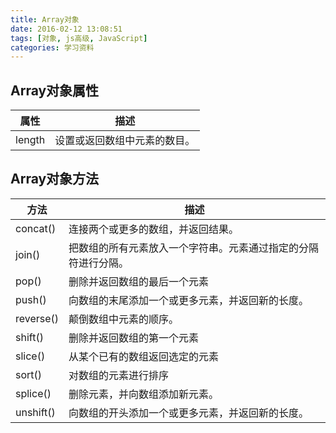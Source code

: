 ```yaml
---
title: Array对象
date: 2016-02-12 13:08:51
tags: [对象, js高级, JavaScript]
categories: 学习资料
---
```



## Array对象属性

|属性|描述|
|--|--|
|length|设置或返回数组中元素的数目。|


<!--more-->
## Array对象方法

|方法|描述|
|--|--|
|concat()|连接两个或更多的数组，并返回结果。|
|join()|把数组的所有元素放入一个字符串。元素通过指定的分隔符进行分隔。|
|pop()|删除并返回数组的最后一个元素|
|push()|向数组的末尾添加一个或更多元素，并返回新的长度。|
|reverse()|颠倒数组中元素的顺序。|
|shift()|删除并返回数组的第一个元素|
|slice()|从某个已有的数组返回选定的元素|
|sort()|对数组的元素进行排序|
|splice()|删除元素，并向数组添加新元素。|
|unshift()|向数组的开头添加一个或更多元素，并返回新的长度。|






